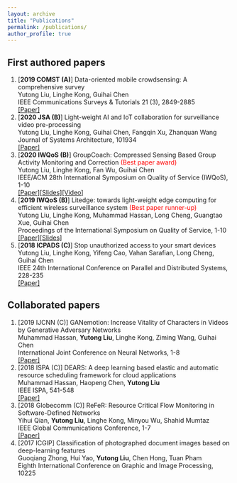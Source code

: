 ```yaml
---
layout: archive
title: "Publications"
permalink: /publications/
author_profile: true
---
```


First authored papers
------
1. \[**2019 COMST (A)**\] Data-oriented mobile crowdsensing: A comprehensive survey   
Yutong Liu, Linghe Kong, Guihai Chen  
IEEE Communications Surveys & Tutorials 21 (3), 2849-2885    
[\[Paper\]](https://isabelleliu630.github.io/isabelleliu.github.io/files/comst.pdf)
2. \[**2020 JSA (B)**\]</font> Light-weight AI and IoT collaboration for surveillance video pre-processing    
Yutong Liu, Linghe Kong, Guihai Chen, Fangqin Xu, Zhanquan Wang    
Journal of Systems Architecture, 101934    
[\[Paper\]](https://isabelleliu630.github.io/isabelleliu.github.io/files/jsa.pdf)
3. \[**2020 IWQoS (B)**\]</font> GroupCoach: Compressed Sensing Based Group Activity Monitoring and Correction <font color=red>(Best paper award)  </font>  
Yutong Liu, Linghe Kong, Fan Wu, Guihai Chen   
IEEE/ACM 28th International Symposium on Quality of Service (IWQoS), 1-10  
[\[Paper\]](https://isabelleliu630.github.io/isabelleliu.github.io/files/GroupCoach.pdf)[\[Slides\]](https://isabelleliu630.github.io/isabelleliu.github.io/files/GroupCoach_PPT.pdf)[\[Video\]](https://isabelleliu630.github.io/isabelleliu.github.io/files/GroupCoach_video.mp4)
4. \[**2019 IWQoS (B)**\]</font> Litedge: towards light-weight edge computing for efficient wireless surveillance system <font color=red>(Best paper runner-up)  </font>  
Yutong Liu, Linghe Kong, Muhammad Hassan, Long Cheng, Guangtao Xue, Guihai Chen  
Proceedings of the International Symposium on Quality of Service, 1-10   
[\[Paper\]](https://isabelleliu630.github.io/isabelleliu.github.io/files/IWQoS2019.pdf)[\[Slides\]](https://isabelleliu630.github.io/isabelleliu.github.io/files/litedge_PPT.pdf)
5. \[**2018 ICPADS (C)**\]</font> Stop unauthorized access to your smart devices     
Yutong Liu, Linghe Kong, Yifeng Cao, Vahan Sarafian, Long Cheng, Guihai Chen  
IEEE 24th International Conference on Parallel and Distributed Systems, 228-235  
[\[Paper\]](https://isabelleliu630.github.io/isabelleliu.github.io/files/icpads.pdf)

Collaborated papers
------
1. \[2019 IJCNN (C)\] GANemotion: Increase Vitality of Characters in Videos by Generative Adversary Networks   
Muhammad Hassan, **Yutong Liu**, Linghe Kong, Ziming Wang, Guihai Chen  
International Joint Conference on Neural Networks, 1-8    
[\[Paper\]](https://isabelleliu630.github.io/isabelleliu.github.io/files/ijcnn.pdf)
2. \[2018 ISPA (C)\] DEARS: A deep learning based elastic and automatic resource scheduling framework for cloud applications     
Muhammad Hassan, Haopeng Chen, **Yutong Liu**    
IEEE ISPA, 541-548  
[\[Paper\]](https://isabelleliu630.github.io/isabelleliu.github.io/files/ispa.pdf)
3. \[2018 Globecomm (C)\] ReFeR: Resource Critical Flow Monitoring in Software-Defined Networks    
Yihui Qian, **Yutong Liu**, Linghe Kong, Minyou Wu, Shahid Mumtaz    
IEEE Global Communications Conference, 1-7   
[\[Paper\]](https://isabelleliu630.github.io/isabelleliu.github.io/files/globecomm.pdf)
4. \[2017 ICGIP\] Classification of photographed document images based on deep-learning features    
Guoqiang Zhong, Hui Yao, **Yutong Liu**, Chen Hong, Tuan Pham   
Eighth International Conference on Graphic and Image Processing, 10225


